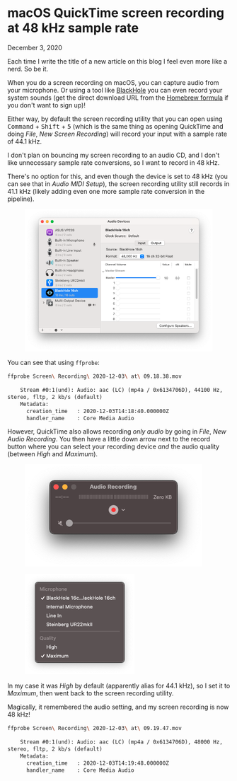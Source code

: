 # macOS QuickTime screen recording at 48 kHz sample rate
December 3, 2020

Each time I write the title of a new article on this blog I feel even
more like a nerd. So be it.

When you do a screen recording on macOS, you can capture audio from your
microphone. Or using a tool like [BlackHole](https://github.com/ExistentialAudio/BlackHole)
you can even record your system sounds (get the direct download URL from
the [Homebrew formula](https://github.com/Homebrew/homebrew-cask/blob/master/Casks/blackhole.rb)
if you don't want to sign up)!

Either way, by default the screen recording utility that you can open
using <kbd>Command</kbd> + <kbd>Shift</kbd> + <kbd>5</kbd> (which is the
same thing as opening QuickTime and doing *File*, *New Screen
Recording*) will record your input with a sample rate of 44.1 kHz.

I don't plan on bouncing my screen recording to an audio CD, and I don't
like unnecessary sample rate conversions, so I want to record in 48 kHz.

There's no option for this, and even though the device is set to 48 kHz
(you can see that in *Audio MIDI Setup*), the screen recording utility
still records in 41.1 kHz (likely adding even one more sample rate
conversion in the pipeline).

<figure class="center">
  <img alt="Audio MIDI Setup screenshot" src="../../img/2020/12/audio-midi-setup.png">
</figure>

You can see that using `ffprobe`:

```sh
ffprobe Screen\ Recording\ 2020-12-03\ at\ 09.18.38.mov
```

```
    Stream #0:1(und): Audio: aac (LC) (mp4a / 0x6134706D), 44100 Hz, stereo, fltp, 2 kb/s (default)
    Metadata:
      creation_time   : 2020-12-03T14:18:40.000000Z
      handler_name    : Core Media Audio
```

However, QuickTime also allows recording *only audio* by going in
*File*, *New Audio Recording*. You then have a little down arrow next to
the record button where you can select your recording device *and* the
audio quality (between *High* and *Maximum*).

<figure class="center">
  <img alt="New Audio Recording screenshot" src="../../img/2020/12/new-audio-recording.png">
</figure>

<figure class="center">
  <img alt="New Audio Recording settings screenshot" src="../../img/2020/12/new-audio-recording-settings.png">
</figure>

In my case it was *High* by default (apparently alias for 44.1 kHz), so
I set it to *Maximum*, then went back to the screen recording utility.

Magically, it remembered the audio setting, and my screen recording is
now 48 kHz!

```sh
ffprobe Screen\ Recording\ 2020-12-03\ at\ 09.19.47.mov
```

```
    Stream #0:1(und): Audio: aac (LC) (mp4a / 0x6134706D), 48000 Hz, stereo, fltp, 2 kb/s (default)
    Metadata:
      creation_time   : 2020-12-03T14:19:48.000000Z
      handler_name    : Core Media Audio
```
